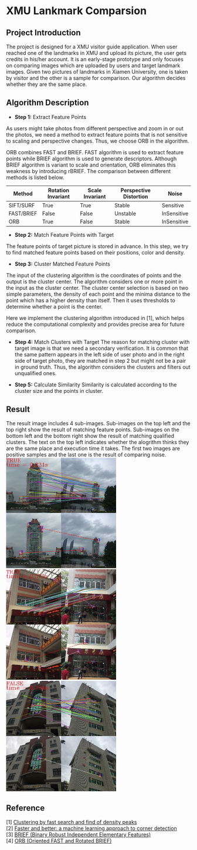 
# XMU Lankmark Comparsion

## Project Introduction

The project is designed for a XMU visitor guide application. When user reached one of the landmarks in XMU and upload its picture, the user gets credits in his/her account. It is an early-stage prototype and only focuses on comparing images which are uploaded by users and target landmark images.  Given two pictures of landmarks in Xiamen University, one is taken by visitor and the other is a sample for comparison.  Our algorithm decides whether they are the same place. 

## Algorithm Description

- **Step 1:** Extract Feature Points  

As users might take photos from different perspective and zoom in or out the photos, we need a method to extract feature points that is not sensitive to scaling and perspective changes. Thus, we choose ORB in the algorithm.   

ORB combines FAST and BRIEF. FAST algorithm is used to extract feature points while BRIEF algorithm is used to generate descriptors. Although BRIEF algorithm is variant to scale and orientation, ORB eliminates this weakness by introducing rBRIEF. The comparison between different methods is listed below.

|Method|Rotation Invariant|Scale Invariant|Perspective Distortion|Noise|
|--|--|--|--|--|
| SIFT/SURF | True  | True  | Stable   | Sensitive   |
| FAST/BRIEF| False | False | Unstable | InSensitive |
| ORB       | True  | False | Stable   | InSensitive |

- **Step 2:** Match Feature Points with Target

The feature points of target picture is stored in advance. In this step, we try to find matched feature points based on their positions, color and density.  

- **Step 3:** Cluster Matched Feature Points

The input of the clustering algorithm is the coordinates of points and the output is the cluster center. The algorithm considers one or more point in the input as the cluster center. The cluster center selection is based on two simple parameters, the density of each point and the minima distance to the point which has a higher density than itself. Then it uses thresholds to determine whether a point is the center.  

Here we implement the clustering algorithm introduced in [1], which helps reduce the computational complexity and provides precise area for future comparison.  

- **Step 4:** Match Clusters with Target
The reason for matching cluster with target image is that we need a secondary verification. It is common that the same pattern appears in the left side of user photo and in the right side of target photo, they are matched in step 2 but might not be a pair in ground truth. Thus, the algorithm considers the clusters and filters out unqualified  ones. 

- **Step 5:** Calculate Similarity
Similarity is calculated according to the cluster size and the points in cluster.   

## Result
The result image includes 4 sub-images. Sub-images on the top left and the top right show the result of matching feature points. Sub-images on the bottom left and the bottom right show the result of matching qualified clusters. The text on the top left indicates whether the alogrithm thinks they are the same place and execution time it takes. The first two images are positive samples and the last one is the result of comparing noise.  
<img src="result/SongEn.jpg" width="300" />  
<img src="result/FuRong.jpg" width="300" /> 
<img src="result/Noise.jpg" width="300" />  

## Reference
[1] [Clustering by fast search and find of density peaks](https://science.sciencemag.org/content/344/6191/1492.figures-only)  
[2] [Faster and better: a machine learning approach to corner detection](https://arxiv.org/pdf/0810.2434.pdf)  
[3] [BRIEF (Binary Robust Independent Elementary Features)](https://docs.opencv.org/master/dc/d7d/tutorial_py_brief.html)  
[4] [ORB (Oriented FAST and Rotated BRIEF)](https://docs.opencv.org/3.0-beta/doc/py_tutorials/py_feature2d/py_orb/py_orb.html?highlight=orb)